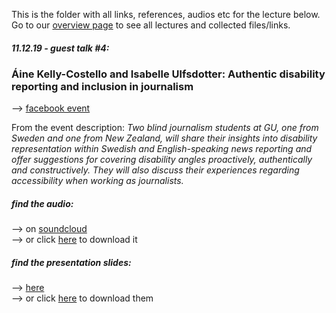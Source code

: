 This is the folder with all links, references, audios etc for the lecture below.  
Go to our [overview page](https://github.com/media-and-power/lectures-resources) to see all lectures and collected files/links.

##### 11.12.19 - guest talk #4:
### Áine Kelly-Costello and Isabelle Ulfsdotter: Authentic disability reporting and inclusion in journalism
--> [facebook event](https://www.facebook.com/events/2762027877165052/)

From the event description: _Two blind journalism students at GU, one from Sweden and one from New Zealand, will share their insights into disability representation within Swedish and English-speaking news reporting and offer suggestions for covering disability angles proactively, authentically and constructively. They will also discuss their experiences regarding accessibility when working as journalists._

##### find the audio:
--> on [soundcloud](https://soundcloud.com/user-725948934/authentic-disability-reporting-and-inclusion-in-journalism-perspectives-from-two-blind-students)  
--> or click [here](https://github.com/media-and-power/lectures-resources/raw/master/talk%234/audio_disability%20reporting%20and%20inclusion%20in%20journalism_191211.mp3) to download it
##### find the presentation slides:
--> [here](https://github.com/media-and-power/lectures-resources/blob/master/talk%234/Disability_journalism_slides_191211_1.pdf)  
--> or click [here](https://github.com/media-and-power/lectures-resources/raw/master/talk%234/Disability_journalism_slides_191211_1.pdf) to download them
